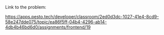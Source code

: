 Link to the problem:

https://apps.pesto.tech/developer/classroom/2ed0d3dc-1027-41e4-8cd9-58e247dde075/topic/ea86f5ff-04b4-4296-ab14-4db4b46bd6d0/assignments/frontend/19

